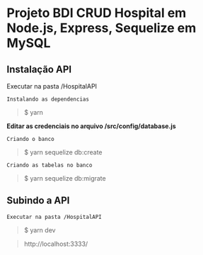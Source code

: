 # Projeto BDI CRUD Hospital em Node.js, Express, Sequelize em MySQL

## Instalação API

Executar na pasta /HospitalAPI


`Instalando as dependencias`

> $ yarn

<b>Editar as credenciais no arquivo /src/config/database.js</b>

`Criando o banco`

> $ yarn sequelize db:create

`Criando as tabelas no banco`

> $ yarn sequelize db:migrate

## Subindo a API

`Executar na pasta /HospitalAPI`

> $ yarn dev

> http://localhost:3333/


